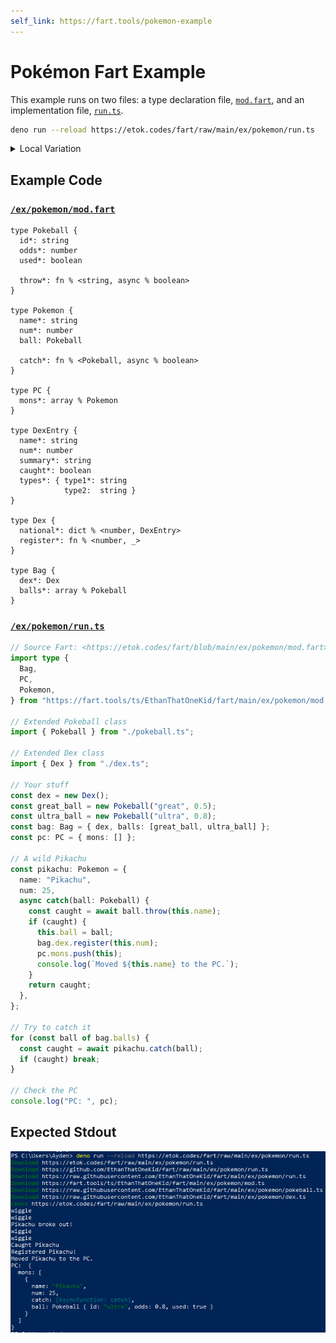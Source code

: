```yaml
---
self_link: https://fart.tools/pokemon-example
---
```


# Pokémon Fart Example

This example runs on two files: a type declaration file, [`mod.fart`](https://etok.codes/fart/blob/main/ex/pokemon/mod.fart), and an implementation file, [`run.ts`](https://etok.codes/fart/blob/main/ex/pokemon/run.ts).

```bash
deno run --reload https://etok.codes/fart/raw/main/ex/pokemon/run.ts
```

<details>
  <summary>Local Variation</summary>

```bash
deno run --reload ex/pokemon/run.ts
```

</details>

## Example Code

### [`/ex/pokemon/mod.fart`](https://etok.codes/fart/blob/main/ex/pokemon/mod.fart)

```fart
type Pokeball {
  id*: string
  odds*: number
  used*: boolean

  throw*: fn % <string, async % boolean>
}

type Pokemon {
  name*: string
  num*: number
  ball: Pokeball
  
  catch*: fn % <Pokeball, async % boolean>
}

type PC {
  mons*: array % Pokemon
}

type DexEntry {
  name*: string
  num*: number
  summary*: string
  caught*: boolean
  types*: { type1*: string
            type2:  string } 
}

type Dex {
  national*: dict % <number, DexEntry>
  register*: fn % <number, _>
}

type Bag {
  dex*: Dex
  balls*: array % Pokeball
}
```

### [`/ex/pokemon/run.ts`](https://etok.codes/fart/blob/main/ex/pokemon/run.ts)

```ts
// Source Fart: <https://etok.codes/fart/blob/main/ex/pokemon/mod.fart>
import type {
  Bag,
  PC,
  Pokemon,
} from "https://fart.tools/ts/EthanThatOneKid/fart/main/ex/pokemon/mod.ts";

// Extended Pokeball class
import { Pokeball } from "./pokeball.ts";

// Extended Dex class
import { Dex } from "./dex.ts";

// Your stuff
const dex = new Dex();
const great_ball = new Pokeball("great", 0.5);
const ultra_ball = new Pokeball("ultra", 0.8);
const bag: Bag = { dex, balls: [great_ball, ultra_ball] };
const pc: PC = { mons: [] };

// A wild Pikachu
const pikachu: Pokemon = {
  name: "Pikachu",
  num: 25,
  async catch(ball: Pokeball) {
    const caught = await ball.throw(this.name);
    if (caught) {
      this.ball = ball;
      bag.dex.register(this.num);
      pc.mons.push(this);
      console.log(`Moved ${this.name} to the PC.`);
    }
    return caught;
  },
};

// Try to catch it
for (const ball of bag.balls) {
  const caught = await pikachu.catch(ball);
  if (caught) break;
}

// Check the PC
console.log("PC: ", pc);
```

## Expected Stdout

![Pokemon Example Stdout](https://github.com/EthanThatOneKid/fart/blob/main/std/server/static/pokemon-example-stdout.png?raw=true)
